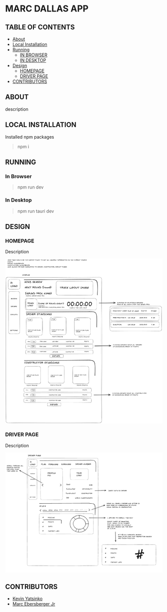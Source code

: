 # MARC DALLAS APP

## TABLE OF CONTENTS
* [About](#about)
* [Local Installation](#local-installation)
* [Running](#running)
    *   [IN BROWSER](#in-browser)
    *   [IN DESKTOP](#in-desktop)
* [Design](#design)
    *   [HOMEPAGE](#homepage)
    *   [DRIVER PAGE](#driver-page)
* [CONTRIBUTORS](#contributors)

## ABOUT
description

## LOCAL INSTALLATION
Installed npm packages
> npm i

## RUNNING

### In Browser
> npm run dev

### In Desktop
> npm run tauri dev

## DESIGN

### HOMEPAGE
Description

![homepage](designs/home_page.png)

### DRIVER PAGE
Description

![driverpage](designs/driver_page.png)

## CONTRIBUTORS
*   [Kevin Yatsinko](https://github.com/okni-c)
*   [Marc Ebersberger Jr](https://github.com/BlueMonkeyQ)